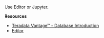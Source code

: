 Use Editor or Jupyter.

<!-- * Start the Editor guided tour. -->
<!--* Check out the Jupyter Getting Started Notebook tutorial. -->
<!--* Watch a quick video on creating tables. -->

**Resources**

* [Teradata Vantage™ - Database Introduction](https://docs.teradata.com/search/all?query=Teradata+Vantage%25E2%2584%25A2+-+Database+Introduction&content-lang=en-US)
* [Editor](https://docs.teradata.com/search/all?query=Editor&content-lang=en-US)